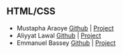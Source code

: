 ## HTML/CSS

* Mustapha Araoye [Github](https://github.com/musty555/https-musty555.github.io-MyPortfolio) | [Project](https://musty555.github.io/https-musty555.github.io-MyPortfolio/)
* Aliyyat Lawal [Github](https://github.com/liyalawal/my-portfolio) | [Project](https://liyalawal.github.io/my-portfolio/)
* Emmanuel Bassey [Github](https://github.com/Pradido/myportfolio) | [Project](https://pradido.github.io/myportfolio/)
